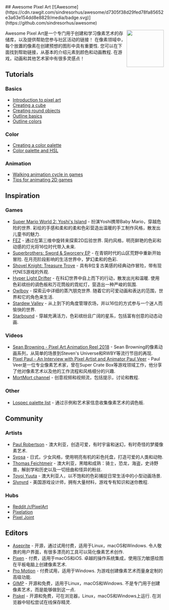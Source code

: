 <div class="github-widget" data-repo="Siilwyn/awesome-pixel-art"></div>
## Awesome Pixel Art [![Awesome](https://cdn.rawgit.com/sindresorhus/awesome/d7305f38d29fed78fa85652e3a63e154dd8e8829/media/badge.svg)](https://github.com/sindresorhus/awesome)

[<img src="https://cdn.rawgit.com/Siilwyn/awesome-pixel-art/1d81c507/sheep-timelapse.gif" align="right" width="118">](https://twitter.com/mnrART)

 Awesome Pixel Art是一个专门用于创建和学习像素艺术的存储库，以及提供帮助您参与社区活动的链接！  在像素领域中，每个放置的像素在创建预想的图形中具有重要性.  您可以在下面找到帮助链接，从基本的介绍元素到颜色和动画教程.  在游戏，动画和其他艺术家中有很多灵感点！


## Tutorials

### Basics
- [Introduction to pixel art](http://pixeljoint.com/forum/forum_posts.asp?TID=11299)
- [Creating a cube](http://vanmall.deviantart.com/art/How-to-start-with-pixel-art-121520884)
- [Creating round objects](http://vanmall.deviantart.com/art/How-to-make-round-objects-in-pixel-art-347907700)
- [Outline basics](http://samkeddy.com/pixel-art-outlines/)
- [Outline colors](http://samkeddy.com/pixel-art-outlines-part-2-using-color/)

### Color
- [Creating a color palette](https://betterin2d.com/2014/08/02/pixel-art-tutorial-creating-a-colour-palette/)
- [Color palette and HSL](https://opengameart.org/content/chapter-5-color-palettes)

### Animation
- [Walking animation cycle in games](https://finalbossblues.com/walk-cycles-p1/)
- [Tips for animating 2D games](http://www.gamasutra.com/view/news/176663/5_tips_for_making_great_animations_for_2D_games.php)

## Inspiration
### Games
- [Super Mario World 2: Yoshi's Island](https://en.wikipedia.org/wiki/Yoshi%27s_Island)   - 扮演Yoshi携带Baby Mario，穿越危险的世界.  彩绘的手感和柔和的柔和色彩营造出温暖的手工制作风格，散发出儿童书的魅力.
- [FEZ](http://www.fezgame.com/)   - 通过在第三维中旋转来探索2D后验世界.  简约风格，明亮鲜艳的色彩和动感的灯光将16位时代带入未来.
- [Superbrothers: Sword & Sworcery EP](http://www.swordandsworcery.com/)   - 在青铜时代的山区荒野中重新开始冒险.  在月亮阶段影响的生活世界中，梦幻柔和的色彩.
- [Shovel Knight: Treasure Trove](http://yachtclubgames.com/shovel-knight/) - 具有8位复古美感的经典动作冒险，带有现代NES游戏的外观.
- [Hyper Light Drifter](http://www.heart-machine.com/)   - 在科幻世界中自上而下的行动，散发出光和温暖.  使用色彩缤纷的调色板和万花筒般的霓虹灯，营造出一种严峻的氛围.
- [Owlboy](http://www.owlboygame.com/)   - 探索云中详细的蒸汽朋克世界.  随着它的可爱动画和表达的范围，世界和它的角色来生活.
- [Stardew Valley](https://stardewvalley.net/) - 从上到下的角度管理农场，并以16位的方式参与一个迷人而愉快的世界.
- [Starbound](https://playstarbound.com/) - 穿越充满活力，色彩缤纷且广阔的星系，包括富有创意的动态动画.

### Videos
- [Sean Browning - Pixel Art Animation Reel 2018](https://vimeo.com/250991452) -  Sean Browning的像素动画系列，从简单的场景到Steven&#39;s Universe和RWBY等流行节目的再现.
- [Pixel Paul - An Interview with Pixel Artist and Animator Paul Veer](https://vimeo.com/68038321) -  Paul Veer是一位专业像素艺术家，曾在Super Crate Box等游戏领域工作，他分享了他对像素艺术以及他的工作流程和风格细分的兴趣.
- [MortMort channel](https://www.youtube.com/channel/UCsn9MzwyPKeCE6MEGtMU4gg) - 创意视频和视频流，包括提示，讨论和教程.

### Other
- [Lospec palette list](https://lospec.com/palette-list) - 通过示例和艺术家信息收集像素艺术的调色板.

## Community

### Artists
- [Paul Robertson](http://probertson.tumblr.com/) - 澳大利亚，创造可爱，有时宇宙和迷幻，有时奇怪的梦魇像素艺术.
- [Syosa](http://collet66.blog52.fc2.com/) - 日式，少女风格，使用明亮有机的彩色托盘，打造可爱的人类和动物.
- [Thomas Feichtmeir](http://cyangmou.deviantart.com/) - 澳大利亚，黑暗和成熟：骑士，恐龙，海盗，史诗野兽，解剖学和历史以及一切扭曲和怪异的粉丝.
- [Toyoi Yuuta](http://1041uuu.tumblr.com/) - 澳大利亚人，以不饱和的色彩捕捉日常生活中的小型动画场景.
- [Slynyrd](https://www.patreon.com/slynyrd) - 美国游戏设计师，拥有大量材料，游戏专有知识和迷你教程.

### Hubs
- [Reddit /r/PixelArt](https://www.reddit.com/r/PixelArt/)
- [Pixelation](http://pixelation.org/)
- [Pixel Joint](http://pixeljoint.com/)

## Editors
- [Aseprite](http://aseprite.org/)   - 开源，通过试用付费，适用于Linux，macOS和Windows.  令人敬畏的用户界面，有很多漂亮的工具可以简化像素艺术创作.
- [Pixen](https://pixenapp.com/)   - 付费，适用于macOS和iOS.  卓越的操作系统集成，使用压力敏感绘图在平板电脑上创建像素艺术.
- [Pro Motion](http://www.cosmigo.com/pixel_animation_software)   - 付费试用，适用于Windows.  为游戏创建像素艺术而量身定制的高级功能.
- [GIMP](https://www.gimp.org/)   - 开源和免费，适用于Linux，macOS和Windows.  不是专门用于创建像素艺术，而是能够做到这一点.
- [Piskel](http://www.piskelapp.com/)   - 开源和免费，可在浏览器，Linux，macOS和Windows上运行.  在浏览器中轻松尝试在线保存精灵.
